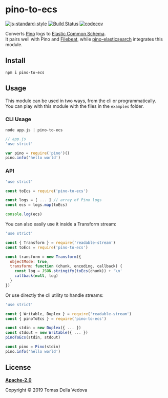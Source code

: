 # pino-to-ecs

[![js-standard-style](https://img.shields.io/badge/code%20style-standard-brightgreen.svg?style=flat)](http://standardjs.com/)  [![Build Status](https://travis-ci.org/delvedor/pino-to-ecs.svg?branch=master)](https://travis-ci.org/delvedor/pino-to-ecs)  [![codecov](https://codecov.io/gh/delvedor/pino-to-ecs/branch/master/graph/badge.svg)](https://codecov.io/gh/delvedor/pino-to-ecs)

Converts [Pino](http://getpino.io) logs to [Elastic Common Schema](https://www.elastic.co/guide/en/ecs/current/ecs-reference.html).<br/>
It pairs well with Pino and [Filebeat](https://www.elastic.co/products/beats/filebeat), while [pino-elasticsearch](https://github.com/pinojs/pino-elasticsearch) integrates this module.

## Install
```
npm i pino-to-ecs
```

## Usage
This module can be used in two ways, from the cli or programmatically.<br/>
You can play with this module with the files in the `examples` folder.

### CLI Usage
```
node app.js | pino-to-ecs
```

```js
// app.js
'use strict'

var pino = require('pino')()
pino.info('hello world')
```

### API
```js
'use strict'

const toEcs = require('pino-to-ecs')

const logs = [ ... ] // array of Pino logs
const ecs = logs.map(toEcs)

console.log(ecs)
```

You can also easily use it inside a Transform stream:
```js
'use strict'

const { Transform } = require('readable-stream')
const toEcs = require('pino-to-ecs')

const transform = new Transform({
  objectMode: true,
  transform: function (chunk, encoding, callback) {
    const log = JSON.stringify(toEcs(chunk)) + '\n'
    callback(null, log)
  }
})
```

Or use directly the cli utility to handle streams:
```js
'use strict'

const { Writable, Duplex } = require('readable-stream')
const { pinoToEcs } = require('pino-to-ecs')

const stdin = new Duplex({ ... })
const stdout = new Writable({ ... })
pinoToEcs(stdin, stdout)

const pino = Pino(stdin)
pino.info('hello world')
```

## License
**[Apache-2.0](h./LICENSE)**

Copyright © 2019 Tomas Della Vedova
